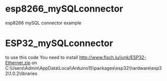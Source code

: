 # esp8266_mySQLconnector
esp8266 mySQL connector example


# ESP32_mySQLconnector
to use this code
You need to install http://www.fisch.lu/junk/ESP32-Ethernet.zip
on C:\Users\Admin\AppData\Local\Arduino15\packages\esp32\hardware\esp32\1.0.2\libraries
